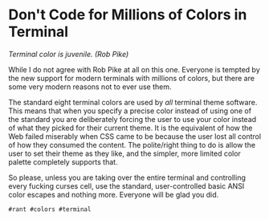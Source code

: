 # Don't Code for Millions of Colors in Terminal

*Terminal color is juvenile. (Rob Pike)*

While I do not agree with Rob Pike at all on this one. Everyone is
tempted by the new support for modern terminals with millions of colors,
but there are some very modern reasons not to ever use them.

The standard eight terminal colors are used by *all* terminal theme
software. This means that when you specify a precise color instead of
using one of the standard you are deliberately forcing the user to use
your color instead of what they picked for their current theme. It is
the equivalent of how the Web failed miserably when CSS came to be
because the user lost all control of how they consumed the content. The
polite/right thing to do is allow the user to set their theme as they
like, and the simpler, more limited color palette completely supports
that.

So please, unless you are taking over the entire terminal and
controlling every fucking curses cell, use the standard, user-controlled
basic ANSI color escapes and nothing more. Everyone will be glad you
did.

    #rant #colors #terminal
